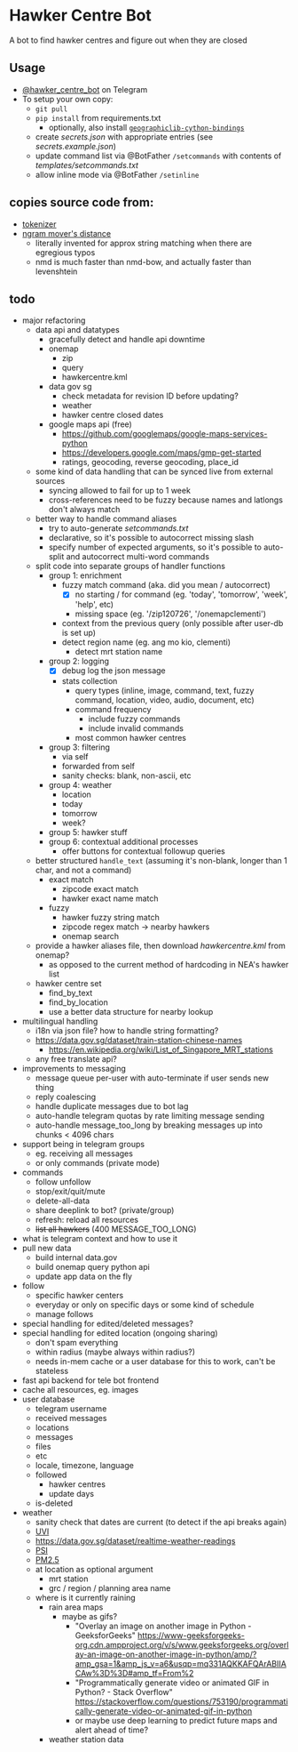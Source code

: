#   Hawker Centre Bot
A bot to find hawker centres and figure out when they are closed


##  Usage
*   [@hawker_centre_bot](https://t.me/hawker_centre_bot) on Telegram
*   To setup your own copy:
    *   `git pull`
    *   `pip install` from requirements.txt
        *   optionally, also install [`geographiclib-cython-bindings`](https://pypi.org/project/geographiclib-cython-bindings/)
    *   create *secrets.json* with appropriate entries (see *secrets.example.json*)
    *   update command list via @BotFather `/setcommands` with contents of *templates/setcommands.txt*
    *   allow inline mode via @BotFather `/setinline`
    

##  copies source code from:
*   [tokenizer](https://github.com/averykhoo/tokenize)
*   [ngram mover's distance](https://github.com/averykhoo/ngram-movers-distance)
    *   literally invented for approx string matching when there are egregious typos
    *   nmd is much faster than nmd-bow, and actually faster than levenshtein


##  todo
*   major refactoring
    *   data api and datatypes
        *   gracefully detect and handle api downtime
        *   onemap
            *   zip
            *   query
            *   hawkercentre.kml
        *   data gov sg
            *   check metadata for revision ID before updating?
            *   weather
            *   hawker centre closed dates
        *   google maps api (free)
            *   https://github.com/googlemaps/google-maps-services-python
            *   https://developers.google.com/maps/gmp-get-started
            *   ratings, geocoding, reverse geocoding, place_id
    *   some kind of data handling that can be synced live from external sources
        *   syncing allowed to fail for up to 1 week
        *   cross-references need to be fuzzy because names and latlongs don't always match
    *   better way to handle command aliases
        *   try to auto-generate *setcommands.txt*
        *   declarative, so it's possible to autocorrect missing slash
        *   specify number of expected arguments, so it's possible to auto-split and autocorrect multi-word commands
    *   split code into separate groups of handler functions
        *   group 1: enrichment
            *   fuzzy match command (aka. did you mean / autocorrect)
                *   [x] no starting / for command (eg. 'today', 'tomorrow', 'week', 'help', etc)
                *   missing space (eg. '/zip120726', '/onemapclementi')
            *   context from the previous query (only possible after user-db is set up)
            *   detect region name (eg. ang mo kio, clementi)
                *   detect mrt station name
        *   group 2: logging
            *   [x] debug log the json message
            *   stats collection 
                *   query types (inline, image, command, text, fuzzy command, location, video, audio, document, etc) 
                *   command frequency
                    *   include fuzzy commands
                    *   include invalid commands
                *   most common hawker centres
        *   group 3: filtering
            *   via self
            *   forwarded from self
            *   sanity checks: blank, non-ascii, etc
        *   group 4: weather
            *   location
            *   today
            *   tomorrow
            *   week?
        *   group 5: hawker stuff
        *   group 6: contextual additional processes
            *   offer buttons for contextual followup queries
    *   better structured `handle_text` (assuming it's non-blank, longer than 1 char, and not a command)
        *   exact match
            *   zipcode exact match
            *   hawker exact name match
        *   fuzzy
            *   hawker fuzzy string match
            *   zipcode regex match -> nearby hawkers
            *   onemap search
    *   provide a hawker aliases file, then download *hawkercentre.kml* from onemap?
        *   as opposed to the current method of hardcoding in NEA's hawker list
    *   hawker centre set
        *   find_by_text
        *   find_by_location
        *   use a better data structure for nearby lookup
*   multilingual handling
    *   i18n via json file? how to handle string formatting?
    *   https://data.gov.sg/dataset/train-station-chinese-names
        *   https://en.wikipedia.org/wiki/List_of_Singapore_MRT_stations
    *   any free translate api?
*   improvements to messaging
    *   message queue per-user with auto-terminate if user sends new thing
    *   reply coalescing
    *   handle duplicate messages due to bot lag
    *   auto-handle telegram quotas by rate limiting message sending
    *   auto-handle message_too_long by breaking messages up into chunks < 4096 chars
*   support being in telegram groups
    *   eg. receiving all messages
    *   or only commands (private mode)
*   commands
    *   follow unfollow
    *   stop/exit/quit/mute 
    *   delete-all-data
    *   share deeplink to bot? (private/group)
    *   refresh: reload all resources
    *   ~~list all hawkers~~ (400 MESSAGE_TOO_LONG)
*   what is telegram context and how to use it
*   pull new data
    *   build internal data.gov
    *   build onemap query python api
    *   update app data on the fly
*   follow
    *   specific hawker centers
    *   everyday or only on specific days or some kind of schedule
    *   manage follows
*   special handling for edited/deleted messages?
*   special handling for edited location (ongoing sharing)
    *   don't spam everything
    *   within radius (maybe always within radius?)
    *   needs in-mem cache or a user database for this to work, can't be stateless
*   fast api backend for tele bot frontend
*   cache all resources, eg. images
*   user database
    *   telegram username
    *   received messages
    *   locations
    *   messages
    *   files
    *   etc
    *   locale, timezone, language
    *   followed
        *   hawker centres
        *   update days
    *   is-deleted
*   weather
    *   sanity check that dates are current (to detect if the api breaks again)
    *   [UVI](https://data.gov.sg/dataset/ultraviolet-index-uvi)
    *   https://data.gov.sg/dataset/realtime-weather-readings
    *   [PSI](https://data.gov.sg/dataset/psi)
    *   [PM2.5](https://data.gov.sg/dataset/pm2-5)
    *   at location as optional argument
        *   mrt station
        *   grc / region / planning area name
    *   where is it currently raining
        * rain area maps
            * maybe as gifs?
                * "Overlay an image on another image in Python - GeeksforGeeks" https://www-geeksforgeeks-org.cdn.ampproject.org/v/s/www.geeksforgeeks.org/overlay-an-image-on-another-image-in-python/amp/?amp_gsa=1&amp_js_v=a6&usqp=mq331AQKKAFQArABIIACAw%3D%3D#amp_tf=From%2
                * "Programmatically generate video or animated GIF in Python? - Stack Overflow" https://stackoverflow.com/questions/753190/programmatically-generate-video-or-animated-gif-in-python
                * or maybe use deep learning to predict future maps and alert ahead of time?
        * weather station data